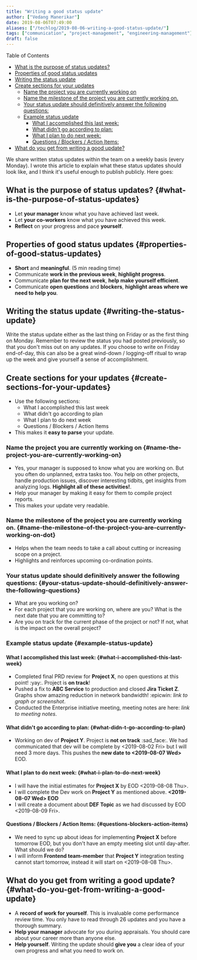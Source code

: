 ```yaml
---
title: "Writing a good status update"
author: ["Vedang Manerikar"]
date: 2019-08-06T07:49:00
aliases: ["/techlog/2019-08-06-writing-a-good-status-update/"]
tags: ["communication", "project-management", "engineering-management"]
draft: false
---
```


<div class="ox-hugo-toc toc">

<div class="heading">Table of Contents</div>

- [What is the purpose of status updates?](#what-is-the-purpose-of-status-updates)
- [Properties of good status updates](#properties-of-good-status-updates)
- [Writing the status update](#writing-the-status-update)
- [Create sections for your updates](#create-sections-for-your-updates)
    - [Name the project you are currently working on](#name-the-project-you-are-currently-working-on)
    - [Name the milestone of the project you are currently working on.](#name-the-milestone-of-the-project-you-are-currently-working-on-dot)
    - [Your status update should definitively answer the following questions:](#your-status-update-should-definitively-answer-the-following-questions)
    - [Example status update](#example-status-update)
        - [What I accomplished this last week:](#what-i-accomplished-this-last-week)
        - [What didn't go according to plan:](#what-didn-t-go-according-to-plan)
        - [What I plan to do next week:](#what-i-plan-to-do-next-week)
        - [Questions / Blockers / Action Items:](#questions-blockers-action-items)
- [What do you get from writing a good update?](#what-do-you-get-from-writing-a-good-update)

</div>
<!--endtoc-->

We share written status updates within the team on a weekly basis (every Monday). I wrote this article to explain what these status updates should look like, and I think it's useful enough to publish publicly. Here goes:


## What is the purpose of status updates? {#what-is-the-purpose-of-status-updates}

-   Let **your manager** know what you have achieved last week.
-   Let **your co-workers** know what you have achieved this week.
-   **Reflect** on your progress and pace **yourself**.


## Properties of good status updates {#properties-of-good-status-updates}

-   **Short** and **meaningful**. (5 min reading time)
-   Communicate **work in the previous week**, **highlight progress**.
-   Communicate **plan for the next week**, **help make yourself efficient**.
-   Communicate **open questions** and **blockers**, **highlight areas where we need to help you**.


## Writing the status update {#writing-the-status-update}

Write the status update either as the last thing on Friday or as the first thing on Monday. Remember to review the status you had posted previously, so that you don't miss out on any updates. If you choose to write on Friday end-of-day, this can also be a great wind-down / logging-off ritual to wrap up the week and give yourself a sense of accomplishment.


## Create sections for your updates {#create-sections-for-your-updates}

-   Use the following sections:
    -   What I accomplished this last week
    -   What didn't go according to plan
    -   What I plan to do next week
    -   Questions / Blockers / Action Items
-   This makes it **easy to parse** your update.


### Name the project you are currently working on {#name-the-project-you-are-currently-working-on}

-   Yes, your manager is supposed to know what you are working on. But you often do unplanned, extra tasks too. You help on other projects, handle production issues, discover interesting tidbits, get insights from analyzing logs. **Highlight all of these activities!**.
-   Help your manager by making it easy for them to compile project reports.
-   This makes your update very readable.


### Name the milestone of the project you are currently working on. {#name-the-milestone-of-the-project-you-are-currently-working-on-dot}

-   Helps when the team needs to take a call about cutting or increasing scope on a project.
-   Highlights and reinforces upcoming co-ordination points.


### Your status update should definitively answer the following questions: {#your-status-update-should-definitively-answer-the-following-questions}

-   What are you working on?
-   For each project that you are working on, where are you? What is the next date that you are committing to?
-   Are you on track for the current phase of the project or not? If not, what is the impact on the overall project?


### Example status update {#example-status-update}


#### What I accomplished this last week: {#what-i-accomplished-this-last-week}

-   Completed final PRD review for **Project X**, no open questions at this point! :yay:. Project is **on track**!
-   Pushed a fix to **ABC Service** to production and closed **Jira Ticket Z**. Graphs show amazing reduction in network bandwidth! :epicwin: _link to graph or screenshot_.
-   Conducted the Enterprise initiative meeting, meeting notes are here: _link to meeting notes_.


#### What didn't go according to plan: {#what-didn-t-go-according-to-plan}

-   Working on dev of **Project Y**. Project is **not on track** :sad_face:. We had communicated that dev will be complete by <span class="timestamp-wrapper"><span class="timestamp">&lt;2019-08-02 Fri&gt;</span></span> but I will need 3 more days. This pushes the **new date to <span class="timestamp-wrapper"><span class="timestamp">&lt;2019-08-07 Wed&gt;</span></span>** EOD.


#### What I plan to do next week: {#what-i-plan-to-do-next-week}

-   I will have the initial estimates for **Project X** by EOD <span class="timestamp-wrapper"><span class="timestamp">&lt;2019-08-08 Thu&gt;</span></span>.
-   I will complete the Dev work on **Project Y** as mentioned above. **<span class="timestamp-wrapper"><span class="timestamp">&lt;2019-08-07 Wed&gt; </span></span> EOD**
-   I will create a document about **DEF Topic** as we had discussed by EOD <span class="timestamp-wrapper"><span class="timestamp">&lt;2019-08-09 Fri&gt;</span></span>.


#### Questions / Blockers / Action Items: {#questions-blockers-action-items}

-   We need to sync up about ideas for implementing **Project X** before tomorrow EOD, but you don't have an empty meeting slot until day-after. What should we do?
-   I will inform **Frontend team-member** that **Project Y** integration testing cannot start tomorrow, instead it will start on <span class="timestamp-wrapper"><span class="timestamp">&lt;2019-08-08 Thu&gt;</span></span>.


## What do you get from writing a good update? {#what-do-you-get-from-writing-a-good-update}

-   A **record of work for yourself**. This is invaluable come performance review time. You only have to read through 26 updates and you have a thorough summary.
-   **Help your manager** advocate for you during appraisals. You should care about your career more than anyone else.
-   **Help yourself**. Writing the update should **give you** a clear idea of your own progress and what you need to work on.
